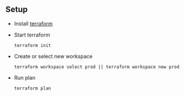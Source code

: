 ## Setup

- Install [terraform](https://learn.hashicorp.com/tutorials/terraform/install-cli?in=terraform/aws-get-started)

- Start terraform

  `terraform init`

- Create or select new workspace

  `terraform workspace select prod || terraform workspace new prod`

- Run plan

  `terraform plan`
